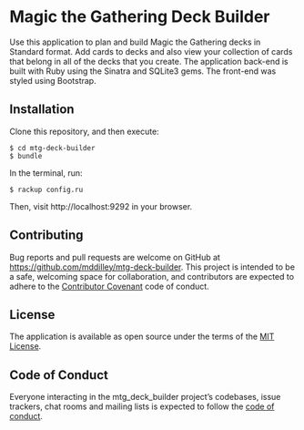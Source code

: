# Magic the Gathering Deck Builder

Use this application to plan and build Magic the Gathering decks in Standard format. Add cards to decks and also view your collection of cards that belong in all of the decks that you create. The application back-end is built with Ruby using the Sinatra and SQLite3 gems. The front-end was styled using Bootstrap.

## Installation

Clone this repository, and then execute:

    $ cd mtg-deck-builder
    $ bundle

In the terminal, run:

    $ rackup config.ru

Then, visit http://localhost:9292 in your browser.

## Contributing

Bug reports and pull requests are welcome on GitHub at https://github.com/mddilley/mtg-deck-builder. This project is intended to be a safe, welcoming space for collaboration, and contributors are expected to adhere to the [Contributor Covenant](http://contributor-covenant.org) code of conduct.

## License

The application is available as open source under the terms of the [MIT License](https://opensource.org/licenses/MIT).

## Code of Conduct

Everyone interacting in the mtg_deck_builder project’s codebases, issue trackers, chat rooms and mailing lists is expected to follow the [code of conduct](https://github.com/mddilley/mtg-deck-builder/blob/master/CODE_OF_CONDUCT.md).
